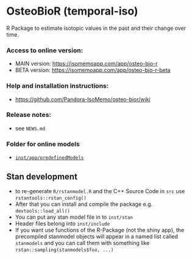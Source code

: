 # OsteoBioR (temporal-iso)

R Package to estimate isotopic values in the past and their change over time. 

### Access to online version:
- MAIN version: https://isomemoapp.com/app/osteo-bio-r
- BETA version: https://isomemoapp.com/app/osteo-bio-r-beta

### Help and installation instructions:
- https://github.com/Pandora-IsoMemo/osteo-bior/wiki

### Release notes:
- see `NEWS.md`

### Folder for online models
- [`inst/app/predefinedModels`](https://github.com/Pandora-IsoMemo/osteo-bior/tree/main/inst/app/predefinedModels)

## Stan development

* to re-generate `R/rstanmodel.R` and the C++ Source Code in `src` use
  `rstantools::rstan_config()`
* After that you can install and compile the package e.g. `devtools::load_all()`
* You can put any stan model file in to `inst/stan` 
* Header files belong into `inst/include`
* If you want use functions of the R-Package (not the shiny app), the
  precompiled stanmodel objects will appear in a named list called `stanmodels`
  and you can call them with something like `rstan::sampling(stanmodels$foo, ...)`
